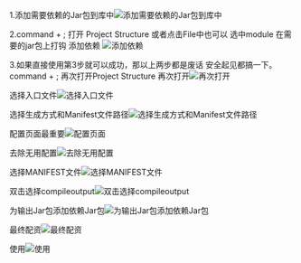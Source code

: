1.添加需要依赖的Jar包到库中![添加需要依赖的Jar包到库中](https://github.com/LineChen/Jspatch2/raw/lyd/image/addlibrary.png)

2.command + ; 打开 Project Structure 或者点击File中也可以 选中module 在需要的jar包上打钩 添加依赖
![添加依赖](https://github.com/LineChen/Jspatch2/raw/lyd/image/添加依赖.png)

3.如果直接使用第3步就可以成功，那以上两步都是废话 安全起见都搞一下。
command + ; 再次打开Project Structure
再次打开![再次打开](https://github.com/LineChen/Jspatch2/raw/lyd/image/再次ProjectStructure.png)

选择入口文件![选择入口文件](https://github.com/LineChen/Jspatch2/raw/lyd/image/选择入口文件.png)

选择生成方式和Manifest文件路径![选择生成方式和Manifest文件路径](https://github.com/LineChen/Jspatch2/raw/lyd/image/选择生成方式和Manifest文件路径.png)

配置页面最重要![配置页面](https://github.com/LineChen/Jspatch2/raw/lyd/image/配置页面.png)

去除无用配置![去除无用配置](https://github.com/LineChen/Jspatch2/raw/lyd/image/去除无用配置.png)

选择MANIFEST文件![选择MANIFEST文件](https://github.com/LineChen/Jspatch2/raw/lyd/image/选择MANIFEST文件.png)

双击选择compileoutput![双击选择compileoutput](https://github.com/LineChen/Jspatch2/raw/lyd/image/双击选择compileoutput.png)

为输出Jar包添加依赖Jar包![为输出Jar包添加依赖Jar包](https://github.com/LineChen/Jspatch2/raw/lyd/image/为输出Jar包添加依赖Jar包.png)

最终配资![最终配资](https://github.com/LineChen/Jspatch2/raw/lyd/image/最终配资.png)

使用![使用](https://github.com/LineChen/Jspatch2/raw/lyd/image/使用.png)


